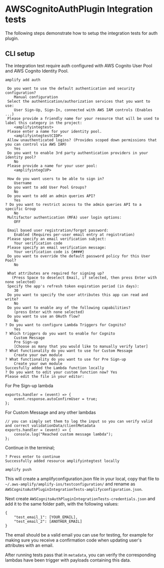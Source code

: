 #  AWSCognitoAuthPlugin Integration tests

The following steps demonstrate how to setup the integration tests for auth plugin. 

## CLI setup

The integration test require auth configured with AWS Cognito User Pool and AWS Cognito Identity Pool. 

```
amplify add auth

 Do you want to use the default authentication and security configuration? 
    Manual configuration
 Select the authentication/authorization services that you want to use: 
    User Sign-Up, Sign-In, connected with AWS IAM controls (Enables ...)
 Please provide a friendly name for your resource that will be used to label this category in the project: 
    <amplifyintegtest>
 Please enter a name for your identity pool. 
    <amplifyintegtestCIDP>
 Allow unauthenticated logins? (Provides scoped down permissions that you can control via AWS IAM) 
    Yes
 Do you want to enable 3rd party authentication providers in your identity pool? 
    No
 Please provide a name for your user pool: 
    <amplifyintegCUP>

 How do you want users to be able to sign in? 
    Username
 Do you want to add User Pool Groups? 
    No
 Do you want to add an admin queries API? 
    Yes
? Do you want to restrict access to the admin queries API to a specific Group 
    No
 Multifactor authentication (MFA) user login options: 
    OFF
 
 Email based user registration/forgot password: 
    Enabled (Requires per-user email entry at registration)
 Please specify an email verification subject: 
    Your verification code
 Please specify an email verification message: 
    Your verification code is {####}
 Do you want to override the default password policy for this User Pool? 
    No
 
 What attributes are required for signing up? 
   (Press Space to deselect Email, if selected, then press Enter with none selected)
 Specify the app's refresh token expiration period (in days): 
    30
 Do you want to specify the user attributes this app can read and write? 
    No
 Do you want to enable any of the following capabilities?
    (press Enter with none selected)
 Do you want to use an OAuth flow? 
    No
? Do you want to configure Lambda Triggers for Cognito? 
    Yes
? Which triggers do you want to enable for Cognito
    Custom Message
    Pre Sign-up
    [Choose as many that you would like to manually verify later]
? What functionality do you want to use for Custom Message
    Create your own module
? What functionality do you want to use for Pre Sign-up 
    Create your own module
Succesfully added the Lambda function locally
? Do you want to edit your custom function now? Yes
Please edit the file in your editor: 
```

For Pre Sign-up lambda

```
exports.handler = (event) => {
    event.response.autoConfirmUser = true;
};
```

For Custom Message and any other lambdas

```
// you can simply set them to log the input so you can verify valid and correct validationData/clientMetadata
exports.handler = (event) => {
    console.log("Reached custom message lambda"); 
};
```

Continue in the terminal;

```
? Press enter to continue
Successfully added resource amplifyintegtest locally

amplify push
```

This will create a amplifyconfiguration.json file in your local, copy that file to `~/.aws-amplify/amplify-ios/testconfiguration/` and rename as `AWSCognitoAuthPluginIntegrationTests-amplifyconfiguration.json`.

Next create `AWSCognitoAuthPluginIntegrationTests-credentials.json` and add it to the same folder path, with the following values:

```
{
    "test_email_1": [YOUR_EMAIL],
    "test_email_2": [ANOTHER_EMAIL]
}
```

The email should be a valid email you can use for testing, for example for making sure you receive a confirmation code when updating user's attributes with an email.

After running tests pass that in `metadata`, you can verify the corresponding lambdas have been trigger with payloads containing this data.
